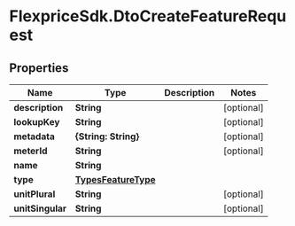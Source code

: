 # FlexpriceSdk.DtoCreateFeatureRequest

## Properties

Name | Type | Description | Notes
------------ | ------------- | ------------- | -------------
**description** | **String** |  | [optional] 
**lookupKey** | **String** |  | [optional] 
**metadata** | **{String: String}** |  | [optional] 
**meterId** | **String** |  | [optional] 
**name** | **String** |  | 
**type** | [**TypesFeatureType**](TypesFeatureType.md) |  | 
**unitPlural** | **String** |  | [optional] 
**unitSingular** | **String** |  | [optional] 


